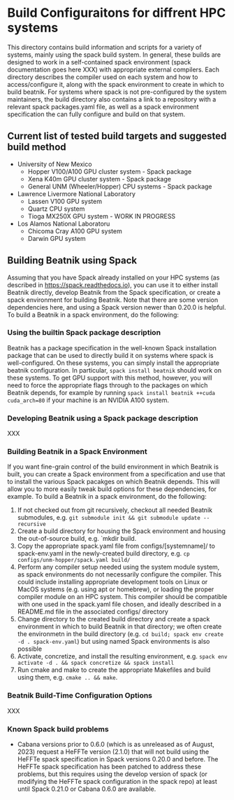 # Build Configuraitons for diffrent HPC systems

This directory contains build information and scripts for a variety of systems, mainly using the spack build system.  In general, these builds are designed to work in a self-contained spack environment (spack documentation goes here XXX) with appropriate external compilers. Each directory describes the compiler used on each system and how to access/configure it, along with the spack environment to create in which to build beatnik.  For systems where spack is not pre-configured by the system maintainers, the build directory also contains a link to a repository with a relevant spack packages.yaml file, as well as a spack environment specification the can fully configure and build on that system. 

## Current list of tested build targets and suggested build method

  * University of New Mexico
    * Hopper V100/A100 GPU cluster system - Spack package 
    * Xena K40m GPU cluster system - Spack package
    * General UNM (Wheeler/Hopper) CPU systems - Spack package
  * Lawrence Livermore National Laboratory
    * Lassen V100 GPU system
    * Quartz CPU system
    * Tioga MX250X GPU system - WORK IN PROGRESS
  * Los Alamos National Laboratoru
    * Chicoma Cray A100 GPU system
    * Darwin GPU system

## Building Beatnik using Spack

Assuming that you have Spack already installed on your HPC systems (as described in https://spack.readthedocs.io), you can use it to either install Beatnik directly, develop Beatnik from the Spack specification, or create a spack environment for building Beatnik. Note that there are some version dependencies here, and using a Spack version newer than 0.20.0 is helpful. To build a Beatnik in a spack environment, do the following:

### Using the builtin Spack package description

Beatnik has a package specification in the well-known Spack installation package that can be used to directly build it on systems where spack is well-configured. On these systems, you can simply install the appropriate beatnik configuration. In particular, `spack install beatnik` should work on these systems. To get GPU support with this method, however, you will need to force the appropriate flags through to the packages on which Beatnik depends, for example by running `spack install beatnik ++cuda cuda_arch=80` if your machine is an NVIDIA A100 system.

### Developing Beatnik using a Spack package description

XXX 

### Building Beatnik in a Spack Environment

If you want fine-grain control of the build environment in which Beatnik is built, you can create a Spack environment from a specification and use that to install the various Spack pacakges on which Beatnik depends. This will allow you to more easily tweak build options for these dependencies, for example. To build a Beatnik in a spack environment, do the following:

  1. If not checked out from git recursively, checkout all needed Beatnik submodules, e.g. `git submodule init && git submodule update --recursive`
  1. Create a build directory for housing the Spack environment and housing the out-of-source build, e.g. `mkdir build.
  1. Copy the appropriate spack.yaml file from configs/[systemname]/ to spack-env.yaml in the newly-created build directory, e.g. `cp configs/unm-hopper/spack.yaml build/`
  1. Perform any compiler setup needed using the system module system, as spack environments do not necessarily configure the compiler. This could include installing appropriate development tools on Linux or MacOS systems (e.g. using apt or homebrew), or loading the proper compiler module on an HPC system. This compiler should be compatible with one used in the spack.yaml file chosen, and ideally described in a README.md file in the associated configs/ directory
  1. Change directory to the created build directory and create a spack environment in which to build Beatnik in that directory; we often create the environmetn in the build directory (e.g. `cd build; spack env create -d . spack-env.yaml`) but using named Spack environments is also possible
  1. Activate, concretize, and install the resulting environment, e.g. `spack env activate -d . && spack concretize && spack install`
  1. Run cmake and make to create the appropriate Makefiles and build using them, e.g. `cmake .. && make`.
  
### Beatnik Build-Time Configuration Options

XXX

### Known Spack build problems
  * Cabana versions prior to 0.6.0 (which is as unreleased as of August, 2023) request a HeFFTe version (2.1.0) that will not build using the HeFFTe spack specification in Spack versions 0.20.0 and before. The HeFFTe spack specification has been patched to address these problems, but this requires using the develop version of spack (or modifying the HeFFTe spack configuration in the spack repo) at least until Spack 0.21.0 or Cabana 0.6.0 are available.
